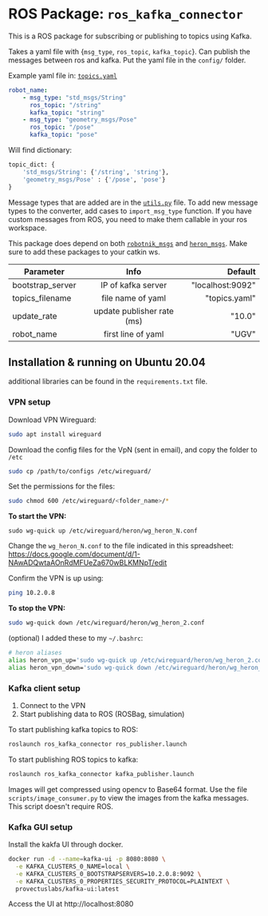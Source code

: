 # ROS Package: `ros_kafka_connector` 

This is a ROS package for subscribing or publishing to topics using Kafka. 

Takes a yaml file with {`msg_type`, `ros_topic`, `kafka_topic`}. Can publish the messages between ros and kafka. Put the yaml file in the `config/` folder. 

Example yaml file in: [`topics.yaml`](https://github.com/ethz-asl/ros-kafka-connector/blob/heron/config/topics.yaml)

```yaml
robot_name:
    - msg_type: "std_msgs/String"
      ros_topic: "/string"
      kafka_topic: "string"
    - msg_type: "geometry_msgs/Pose"
      ros_topic: "/pose"
      kafka_topic: "pose"
```

Will find dictionary:
```python
topic_dict: {
    'std_msgs/String': {'/string', 'string'},
    'geometry_msgs/Pose' : {'/pose', 'pose'}
}
```
Message types that are added are in the [`utils.py`](https://github.com/ethz-asl/ros-kafka-connector/blob/master/src/utils.py) file.  To add new message types to the converter, add cases to `import_msg_type` function. If you have custom messages from ROS, you need to make them callable in your ros workspace. 

This package does depend on both [`robotnik_msgs`](https://github.com/RobotnikAutomation/robotnik_msgs/tree/ros-devel) and [`heron_msgs`](https://github.com/RobotnikAutomation/heron_msgs). Make sure to add these packages to your catkin ws. 

| Parameter       |  Info           | Default  |
| ------------- |:-------------:| -----:|
| bootstrap_server      | IP of kafka server | "localhost:9092" |
| topics_filename      | file name of yaml      |  "topics.yaml" |
| update_rate | update publisher rate  (ms)  |    "10.0" |
| robot_name | first line of yaml |   "UGV" |


## Installation & running on Ubuntu 20.04
additional libraries can be found in the `requirements.txt` file.

### VPN setup

Download VPN Wireguard:
```bash
sudo apt install wireguard
```

Download the config files for the VpN (sent in email), and copy the folder to `/etc` 
```bash
sudo cp /path/to/configs /etc/wireguard/
```

Set the permissions for the files:
```bash
sudo chmod 600 /etc/wireguard/<folder_name>/*
```

**To start the VPN:**
```bahs
sudo wg-quick up /etc/wireguard/heron/wg_heron_N.conf
```
Change the `wg_heron_N.conf` to the file indicated in this spreadsheet: https://docs.google.com/document/d/1-NAwADQwtaAOnRdMFUeZa670wBLKMNpT/edit

Confirm the VPN is up using:
```bash
ping 10.2.0.8
```

**To stop the VPN:**
```bash
sudo wg-quick down /etc/wireguard/heron/wg_heron_2.conf
```

(optional) I added these to my `~/.bashrc`:
```bash
# heron aliases
alias heron_vpn_up='sudo wg-quick up /etc/wireguard/heron/wg_heron_2.conf'
alias heron_vpn_down='sudo wg-quick down /etc/wireguard/heron/wg_heron_2.conf'
```

### Kafka client setup

1. Connect to the VPN
2. Start publishing data to ROS (ROSBag, simulation)

To start publishing kafka topics to ROS:
```bash
roslaunch ros_kafka_connector ros_publisher.launch
```

To start publishing ROS topics to kafka:
```bash
roslaunch ros_kafka_connector kafka_publisher.launch
```
Images will get compressed using opencv to Base64 format. Use the file `scripts/image_consumer.py` to view the images from the kafka messages. This script doesn't require ROS.

### Kafka GUI setup

Install the kakfa UI through docker.

```bash
docker run -d --name=kafka-ui -p 8080:8080 \
  -e KAFKA_CLUSTERS_0_NAME=local \
  -e KAFKA_CLUSTERS_0_BOOTSTRAPSERVERS=10.2.0.8:9092 \
  -e KAFKA_CLUSTERS_0_PROPERTIES_SECURITY_PROTOCOL=PLAINTEXT \
  provectuslabs/kafka-ui:latest
```

Access the UI at http://localhost:8080


